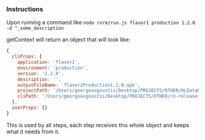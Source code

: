 ### Instructions


Upon running a command like
`node rnrm/run.js flavor1 production 1.2.0 -d "_some_description`

getContext will return an object that will look like:

```js
{
  cliProps: {
    application: 'flavor1',
    environment: 'production',
    version: '1.2.0',
    description: '',
    outputFileName: 'flavor1Production1.2.0.apk',
    projectPath: '/Users/georgeavgoustis/Desktop/PROJECTS/OTHER/HLDataMobile',
    cliPath: '/Users/georgeavgoustis/Desktop/PROJECTS/OTHER/rn-release-management/steps/getContext'
  },
  userProps: {}
}
```

This is used by all steps, each step receives this whole object and keeps what it needs from it.